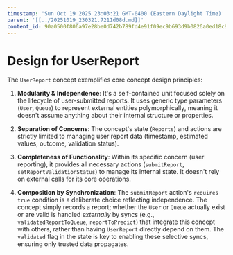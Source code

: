 ```yaml
---
timestamp: 'Sun Oct 19 2025 23:03:21 GMT-0400 (Eastern Daylight Time)'
parent: '[[../20251019_230321.7211d08d.md]]'
content_id: 90a0500f806a97e28be0d742b789fd4e91f09ec9b693d9b0826a0ed18c92a062
---
```


# Design for UserReport

The `UserReport` concept exemplifies core concept design principles:

1. **Modularity & Independence**: It's a self-contained unit focused solely on the lifecycle of user-submitted reports. It uses generic type parameters (`User`, `Queue`) to represent external entities polymorphically, meaning it doesn't assume anything about their internal structure or properties.

2. **Separation of Concerns**: The concept's state (`Reports`) and actions are strictly limited to managing user report data (timestamp, estimated values, outcome, validation status).

3. **Completeness of Functionality**: Within its specific concern (user reporting), it provides all necessary actions (`submitReport`, `setReportValidationStatus`) to manage its internal state. It doesn't rely on external calls for its core operations.

4. **Composition by Synchronization**: The `submitReport` action's `requires true` condition is a deliberate choice reflecting independence. The concept simply records a report; whether the `User` or `Queue` actually exist or are valid is handled *externally* by syncs (e.g., `validatedReportToQueue`, `reportToPredict`) that integrate this concept with others, rather than having `UserReport` directly depend on them. The `validated` flag in the state is key to enabling these selective syncs, ensuring only trusted data propagates.
